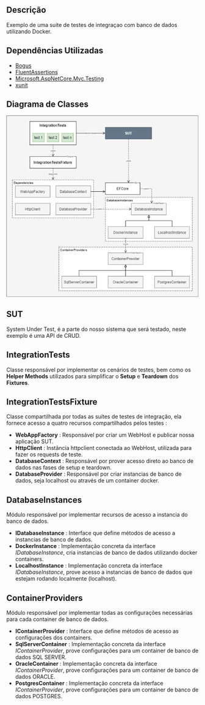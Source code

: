 ## Descrição
Exemplo de uma suite de testes de integraçao com banco de dados utilizando Docker.

## Dependências Utilizadas
- [Bogus](https://github.com/bchavez/Bogus)
- [FluentAssertions](https://github.com/fluentassertions/fluentassertions)
- [Microsoft.AspNetCore.Mvc.Testing](https://www.nuget.org/packages/Microsoft.AspNetCore.Mvc.Testing)
- [xunit](https://xunit.net/)

## Diagrama de Classes
![Class Diagram](Class-Diagram.png)

## SUT
System Under Test, é a parte do nosso sistema que será testado, neste exemplo é uma API de CRUD.

## IntegrationTests
Classe responsável por implementar os cenários de testes, bem como os **Helper Methods** utilizados para simplificar o **Setup** e **Teardown** dos **Fixtures**.

## IntegrationTestsFixture
Classe compartilhada por todas as suítes de testes de integração, ela fornece acesso a quatro recursos compartilhados pelos testes :
  - **WebAppFactory** : Responsável por criar um WebHost e publicar nossa aplicação SUT.
  - **HttpClient** : Instância httpclient conectada ao WebHost, utilizada para fazer os requests de teste.
  - **DatabaseContext** : Responsável por prover acesso direto ao banco de dados nas fases de setup e teardown.
  - **DatabaseProvider** : Responsável por criar instancias de banco de dados, seja localhost ou através de um container docker.

## DatabaseInstances
Módulo responsável por implementar recursos de acesso a instancia do banco de dados.
  - **IDatabaseInstance** : Interface que define métodos de acesso a instancias de banco de dados. 
  - **DockerInstance** : Implementação concreta da interface *IDatabaseInstance*, cria instancias de banco de dados utilizando docker containers.
  - **LocalhostInstance** : Implementação concreta da interface *IDatabaseInstance*, prove acesso a instancias de banco de dados que estejam rodando localmente (localhost).
  
## ContainerProviders
Módulo responsável por implementar todas as configurações necessárias para cada container de banco de dados.
  - **IContainerProvider** : Interface que define métodos de acesso as configurações dos containers.
  - **SqlServerContainer** : Implementação concreta da interface *IContainerProvider*, prove configurações para um container de banco de dados SQL SERVER.
  - **OracleContainer** : Implementação concreta da interface *IContainerProvider*, prove configurações para um container de banco de dados ORACLE.
  - **PostgresContainer** : Implementação concreta da interface *IContainerProvider*, prove configurações para um container de banco de dados POSTGRES.
